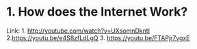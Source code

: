 # 1. How does the Internet Work?

Link: 1. http://youtube.com/watch?v=UXsomnDkntI 2.https://youtu.be/e4S8zfLdLgQ   3. https://youtu.be/FTAPjr7vgxE